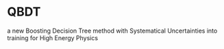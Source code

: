 # QBDT
a new Boosting Decision Tree method with Systematical Uncertainties into training for High Energy Physics
